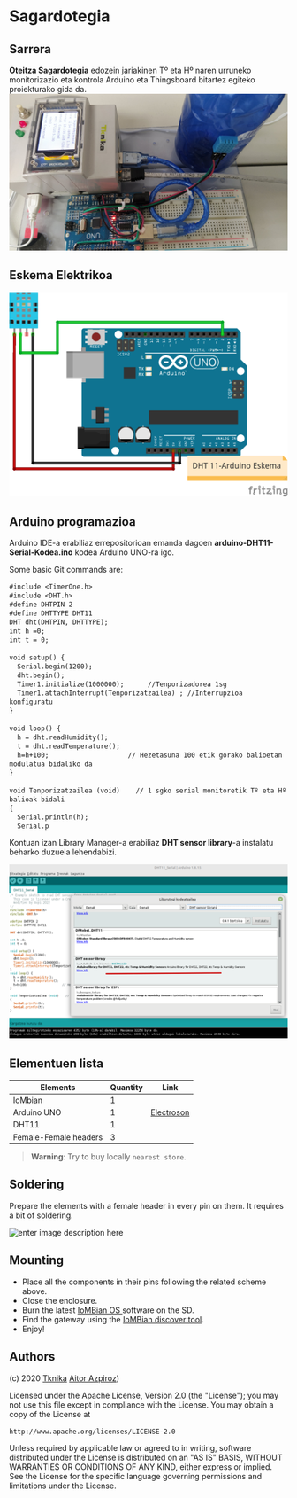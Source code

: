 # Sagardotegia

## Sarrera

**Oteitza Sagardotegia** edozein jariakinen Tº eta Hº naren urruneko monitorizazio eta kontrola Arduino eta Thingsboard bitartez egiteko proiekturako gida da. 
![enter image description here](Irudiak/Sagardotegia.jpg "Argazkia")

## Eskema Elektrikoa
![enter image description here](Irudiak/Arduino-DHT11-Eskema.png "Scheme")


## Arduino programazioa

Arduino IDE-a erabiliaz errepositorioan emanda dagoen **arduino-DHT11-Serial-Kodea.ino** kodea Arduino UNO-ra igo. 

Some basic Git commands are:
```
#include <TimerOne.h>
#include <DHT.h>
#define DHTPIN 2
#define DHTTYPE DHT11
DHT dht(DHTPIN, DHTTYPE);
int h =0;
int t = 0;

void setup() {
  Serial.begin(1200);
  dht.begin();
  Timer1.initialize(1000000);      //Tenporizadorea 1sg
  Timer1.attachInterrupt(Tenporizatzailea) ; //Interrupzioa konfiguratu
}

void loop() {
  h = dht.readHumidity();
  t = dht.readTemperature();
  h=h+100;                    // Hezetasuna 100 etik gorako balioetan modulatua bidaliko da
}

void Tenporizatzailea (void)    // 1 sgko serial monitoretik Tº eta Hº balioak bidali
{ 
  Serial.println(h);
  Serial.p
```

Kontuan izan Library Manager-a erabiliaz **DHT sensor library**-a instalatu beharko duzuela lehendabizi.


![enter image description here](Irudiak/ArduinoLibraryDHT11.png "IDE")

## Elementuen lista
|Elements| Quantity | Link | 
|---|---|---|
| IoMbian| 1 | |
| Arduino UNO| 1 |[Electroson](https://www.electrosonsansebastian.com/eu/placas-de-desarrollo/1327-arduino-uno-rev3.html)|
| DHT11| 1 ||
| Female-Female headers| 3 ||

> **Warning**: Try to buy locally ```nearest store```.

## Soldering

Prepare the elements with a female header in every pin on them. It requires a bit of soldering.

![enter image description here](images/Elementuak.png)

## Mounting

 - Place all the components in their pins following the related scheme above.
 - Close the enclosure.
 - Burn the latest [IoMBian OS ](https://github.com/Tknika/iombian)  software on the SD.
 - Find the gateway using the [IoMBian discover tool](https://github.com/Tknika/iombian-discover).
 - Enjoy!

## Authors

(c) 2020 [Tknika](https://tknika.eus/)  [Aitor Azpiroz](https://github.com/axpirina))

Licensed under the Apache License, Version 2.0 (the "License");
you may not use this file except in compliance with the License.
You may obtain a copy of the License at

    http://www.apache.org/licenses/LICENSE-2.0

Unless required by applicable law or agreed to in writing, software
distributed under the License is distributed on an "AS IS" BASIS,
WITHOUT WARRANTIES OR CONDITIONS OF ANY KIND, either express or implied.
See the License for the specific language governing permissions and
limitations under the License.

